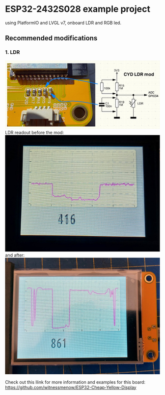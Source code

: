 # ESP32-2432S028 example project  
using PlatformIO and LVGL v7, onboard LDR and RGB led.  
## Recommended modifications  
### 1. LDR  
![LDR range mod](./Pics/cyd_ldr_mod.jpg)
LDR readout before the mod:  
![LDR range mod](./Pics/ldr_mod_rngPre.jpg)
and after:
![LDR range mod](./Pics/ldr_mod_rngAfter.jpg)

Check out this llink for more information and examples for this board:   
https://github.com/witnessmenow/ESP32-Cheap-Yellow-Display
